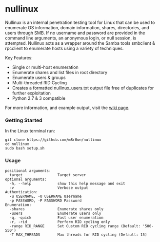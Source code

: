 # nullinux

Nullinux is an internal penetration testing tool for Linux that can be used to enumerate OS information, domain information, shares, directories, and users through SMB. If no username and password are provided in the command line arguments, an anonymous login, or null session, is attempted. Nullinux acts as a wrapper around the Samba tools smbclient & rpcclient to enumerate hosts using a variety of techniques.

Key Features:
* Single or multi-host enumeration
* Enumerate shares and list files in root directory
* Enumerate users & groups
* Multi-threaded RID Cycling
* Creates a formatted nullinux_users.txt output file free of duplicates for further exploitation
* Python 2.7 & 3 compatible

For more information, and example output, visit the [wiki page](https://github.com/m8r0wn/nullinux/wiki).

### Getting Started
In the Linux terminal run:
```
git clone https://github.com/m8r0wn/nullinux
cd nullinux
sudo bash setup.sh
```

### Usage
```
positional arguments:
  target                Target server
optional arguments:
  -h, --help            show this help message and exit
  -v                    Verbose output
Authentication:
  -u USERNAME, -U USERNAME Username
  -p PASSWORD, -P PASSWORD Password
Enumeration:
  -shares               Enumerate shares only
  -users                Enumerate users only
  -q, -quick            Fast user enumeration
  -r, -rid              Perform RID cycling only
  -range RID_RANGE      Set Custom RID cycling range (Default: '500-550')
  -T MAX_THREADS        Max threads for RID cycling (Default: 15)
  ```
